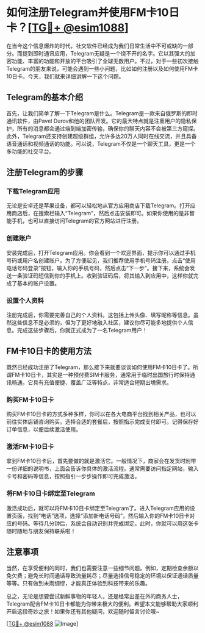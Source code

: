 # 如何注册Telegram并使用FM卡10日卡？[[TG💪+ @esim1088](https://t.me/s/esim1088)]

在当今这个信息爆炸的时代，社交软件已经成为我们日常生活中不可或缺的一部分。而提到即时通讯应用，Telegram无疑是一个绕不开的名字。它以其强大的加密功能、丰富的功能和开放的平台吸引了全球无数用户。不过，对于一些初次接触Telegram的朋友来说，可能会遇到一些小问题，比如如何注册以及如何使用FM卡10日卡。今天，我们就来详细讲解一下这个问题。

## Telegram的基本介绍

首先，让我们简单了解一下Telegram是什么。Telegram是一款来自俄罗斯的即时通讯软件，由Pavel Durov和他的团队开发。它的最大特点就是注重用户的隐私保护，所有的消息都会通过端到端加密传输，确保你的聊天内容不会被第三方窥探。此外，Telegram还支持创建超级群组，允许多达20万人同时在线交流，并且具备语音通话和视频通话的功能。可以说，Telegram不仅是一个聊天工具，更是一个多功能的社交平台。

## 注册Telegram的步骤

### 下载Telegram应用

无论是安卓还是苹果设备，都可以轻松地从官方应用商店下载Telegram。打开应用商店后，在搜索栏输入“Telegram”，然后点击安装即可。如果你使用的是非智能手机，也可以直接访问Telegram的官方网站进行注册。

### 创建账户

安装完成后，打开Telegram应用。你会看到一个欢迎界面，提示你可以通过手机号码或用户名创建账户。为了方便起见，我们推荐使用手机号码注册。点击“使用电话号码登录”按钮，输入你的手机号码，然后点击“下一步”。接下来，系统会发送一条验证码短信到你的手机上。收到验证码后，将其输入到应用中，这样你就完成了基本的账户设置。

### 设置个人资料

注册完成后，你需要完善自己的个人资料。这包括上传头像、填写昵称等信息。虽然这些信息不是必须的，但为了更好地融入社区，建议你尽可能多地提供个人信息。完成这些步骤后，你就正式成为了一名Telegram用户！

## FM卡10日卡的使用方法

既然已经成功注册了Telegram，那么接下来就要谈谈如何使用FM卡10日卡了。所谓FM卡10日卡，其实是一种预付费SIM卡服务，通常用于临时出国旅行时保持通讯畅通。它具有充值便捷、覆盖广泛等特点，非常适合短期出境需求。

### 购买FM卡10日卡

购买FM卡10日卡的方式多种多样，你可以在各大电商平台找到相关产品，也可以前往实体店铺咨询购买。选择合适的套餐后，按照指示完成支付即可。记得保存好订单信息，以便后续激活使用。

### 激活FM卡10日卡

拿到FM卡10日卡后，首先要做的就是激活它。一般情况下，商家会在发货时附带一份详细的说明书，上面会告诉你具体的激活流程。通常需要访问指定网站，输入卡号和密码等信息，按照指引一步步操作即可完成激活。

### 将FM卡10日卡绑定至Telegram

激活成功后，就可以将FM卡10日卡绑定至Telegram了。进入Telegram应用的设置页面，找到“电话”选项，选择“添加新电话号码”，然后输入你的FM卡10日卡对应的号码。等待几分钟后，系统会自动识别并完成绑定。此时，你就可以用这张卡随时随地与朋友保持联系啦！

## 注意事项

当然，在享受便利的同时，我们也需要注意一些细节问题。例如，定期检查余额以免欠费；避免长时间通话导致流量耗尽；尽量选择信号稳定的环境以保证通话质量等等。只有做到未雨绸缪，才能真正体验到科技带来的乐趣。

总之，无论是想要尝试新鲜事物的年轻人，还是经常出差在外的商务人士，Telegram配合FM卡10日卡都能为你带来极大的便利。希望本文能够帮助大家顺利开启这段奇妙之旅！如果你还有其他疑问，欢迎随时留言讨论哦~

[[TG💪+ @esim1088](https://t.me/s/esim1088) ![Image](https://i.postimg.cc/4NQfJmqS/Snipaste-2025-05-13-00-14-12.png)]